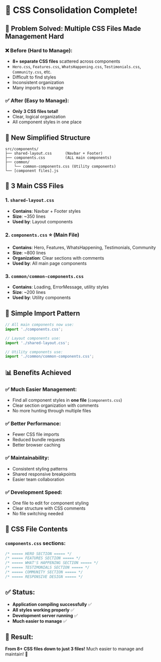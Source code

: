 # 🎨 CSS Consolidation Complete!

## 🚀 **Problem Solved**: Multiple CSS Files Made Management Hard

### ❌ **Before** (Hard to Manage):
- **8+ separate CSS files** scattered across components
- `Hero.css`, `Features.css`, `WhatsHappening.css`, `Testimonials.css`, `Community.css`, etc.
- Difficult to find styles
- Inconsistent organization
- Many imports to manage

### ✅ **After** (Easy to Manage):
- **Only 3 CSS files total!**
- Clear, logical organization
- All component styles in one place

## 📁 **New Simplified Structure**

```
src/components/
├── shared-layout.css      (Navbar + Footer)
├── components.css         (ALL main components)
├── common/
│   └── common-components.css (Utility components)
└── [component files].js
```

## 🎯 **3 Main CSS Files**

### 1. **`shared-layout.css`**
- **Contains**: Navbar + Footer styles
- **Size**: ~350 lines
- **Used by**: Layout components

### 2. **`components.css`** ⭐ **(Main File)**
- **Contains**: Hero, Features, WhatsHappening, Testimonials, Community
- **Size**: ~800 lines  
- **Organization**: Clear sections with comments
- **Used by**: All main page components

### 3. **`common/common-components.css`**
- **Contains**: Loading, ErrorMessage, utility styles
- **Size**: ~200 lines
- **Used by**: Utility components

## 🔧 **Simple Import Pattern**

```javascript
// All main components now use:
import './components.css';

// Layout components use:
import './shared-layout.css';

// Utility components use:
import './common/common-components.css';
```

## 📊 **Benefits Achieved**

### ✅ **Much Easier Management**:
- Find all component styles in **one file** (`components.css`)
- Clear section organization with comments
- No more hunting through multiple files

### ✅ **Better Performance**:
- Fewer CSS file imports
- Reduced bundle requests
- Better browser caching

### ✅ **Maintainability**:
- Consistent styling patterns
- Shared responsive breakpoints
- Easier team collaboration

### ✅ **Development Speed**:
- One file to edit for component styling
- Clear structure with CSS comments
- No file switching needed

## 📝 **CSS File Contents**

### **`components.css`** sections:
```css
/* ===== HERO SECTION ===== */
/* ===== FEATURES SECTION ===== */
/* ===== WHAT'S HAPPENING SECTION ===== */
/* ===== TESTIMONIALS SECTION ===== */
/* ===== COMMUNITY SECTION ===== */
/* ===== RESPONSIVE DESIGN ===== */
```

## ✅ **Status**: 
- **Application compiling successfully** ✅
- **All styles working properly** ✅
- **Development server running** ✅
- **Much easier to manage** ✅

## 🎉 **Result**: 
**From 8+ CSS files down to just 3 files!** 
Much easier to manage and maintain! 🚀
